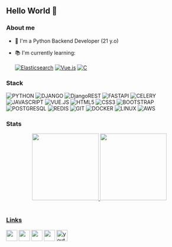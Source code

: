 ## Hello World 👋

### About me
- 🌟 I'm a Python Backend Developer (21 y.o)

- 📚 I'm currently learning: 
<br><br>
[![Elasticsearch](https://img.shields.io/badge/-Elasticsearch-005571?style=for-the-badge&logo=Elasticsearch&logoColor=ffffff)](https://www.elastic.co/)
[![Vue.js](https://img.shields.io/badge/vuejs-%2335495e.svg?style=for-the-badge&logo=vuedotjs&logoColor=%234FC08D)](https://vuejs.org/)
[![C](https://img.shields.io/badge/C-00599C?style=for-the-badge&logo=c&logoColor=white)](https://en.cppreference.com/w/c)


### Stack

![PYTHON](https://img.shields.io/badge/Python-14354C?style=for-the-badge&logo=python&logoColor=white)
![DJANGO](https://img.shields.io/badge/Django-092E20?style=for-the-badge&logo=django&logoColor=white)
![DjangoREST](https://img.shields.io/badge/DJANGO-REST-ff1709?style=for-the-badge&logo=django&logoColor=white&color=ff1709&labelColor=gray)
![FASTAPI](https://img.shields.io/badge/FastAPI-005571?style=for-the-badge&logo=fastapi)
![CELERY](https://img.shields.io/badge/celery-%2337814A.svg?&style=for-the-badge&logo=celery&logoColor=white)
![JAVASCRIPT](https://img.shields.io/badge/JavaScript-F7DF1E?style=for-the-badge&logo=JavaScript&logoColor=white)
![VUE.JS](https://img.shields.io/badge/vuejs-%2335495e.svg?style=for-the-badge&logo=vuedotjs&logoColor=%234FC08D)
![HTML5](https://img.shields.io/badge/HTML5-E34F26?style=for-the-badge&logo=html5&logoColor=white)
![CSS3](https://img.shields.io/badge/CSS3-1572B6?style=for-the-badge&logo=css3&logoColor=white)
![BOOTSTRAP](https://img.shields.io/badge/Bootstrap-563D7C?style=for-the-badge&logo=bootstrap&logoColor=white)
![POSTGRESQL](https://img.shields.io/badge/PostgreSQL-316192?style=for-the-badge&logo=postgresql&logoColor=white)
![REDIS](https://img.shields.io/badge/redis-%23DD0031.svg?&style=for-the-badge&logo=redis&logoColor=white)
![GIT](https://img.shields.io/badge/GIT-E44C30?style=for-the-badge&logo=git&logoColor=white)
![DOCKER](https://img.shields.io/badge/docker-%230db7ed.svg?style=for-the-badge&logo=docker&logoColor=white)
![LINUX](https://img.shields.io/badge/Linux-FCC624?style=for-the-badge&logo=linux&logoColor=black)
![AWS](https://img.shields.io/badge/Amazon_AWS-232F3E?style=for-the-badge&logo=amazon-aws&logoColor=white)

### Stats
<div align="center">
  <a href="https://github.com/ibtriz">
  <img height="180em" src="https://github-readme-stats.vercel.app/api/top-langs/?username=valeXeich&layout=compact&langs_count=7&theme=rose_pine"/>
  <img height="180em" src="https://github-readme-stats.vercel.app/api?username=valeXeich&show_icons=true&theme=rose_pine&include_all_commits=true&count_private=true"/>
</div>
<br>
<div style="display: inline_block" align="center">

 </div>
 
### Links
 
  <a href="https://t.me/valexoff"><img height="30" src="https://img.shields.io/badge/Telegram-2CA5E0?style=for-the-badge&logo=telegram&logoColor=white" target="_blank"></a>
  <a href="linkedin.com/in/valex-panov/" target="_blank"> <img height="30" src="https://img.shields.io/badge/LinkedIn-0077B5?style=for-the-badge&logo=linkedin&logoColor=white" target="_blank"></a> 
  <a href="https://steamcommunity.com/id/valex3k/"><img height="30" src="https://img.shields.io/badge/Steam-000000?style=for-the-badge&logo=steam&logoColor=white" target="_blank"></a>
  <a href="https://discordapp.com/users/valex#2452"><img height="30" src="https://img.shields.io/badge/Discord-7289DA?style=for-the-badge&logo=discord&logoColor=white" target="_blank"></a>
  <a href="https://www.youtube.com/channel/UCUjkVx176UO-6_8RHKj53Vg">
    <img height="30" alt="youtube views" title="YouTube views" src="https://custom-icon-badges.demolab.com/youtube/channel/views/UCUjkVx176UO-6_8RHKj53Vg?color=%23E05D44&label=VIEWS&logo=video&logoColor=white&style=for-the-badge&labelColor=CE4630"/>
  </a> 

